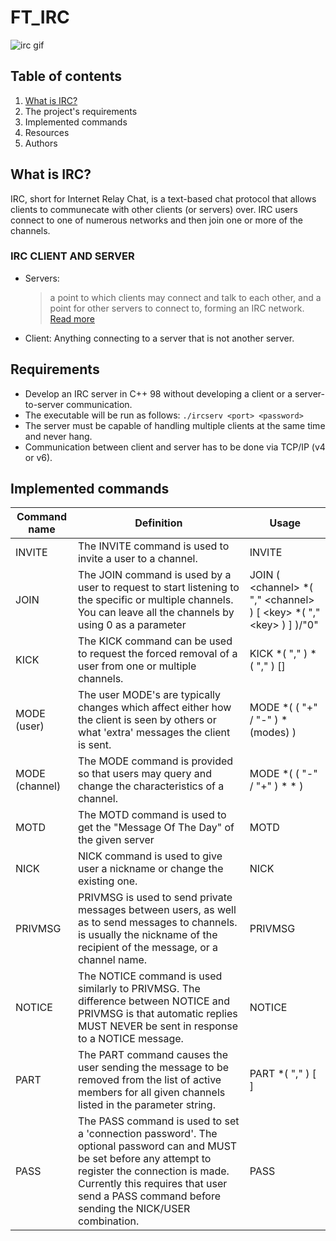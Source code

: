 # FT_IRC
![irc gif](https://github.com/Suigetsu/ft_irc/assets/57911923/35a77d1d-e128-40fe-861b-8e72c647bcc5)

## Table of contents
1. [What is IRC?](https://github.com/Suigetsu/ft_irc?tab=readme-ov-file#what-is-irc)
2. The project's requirements
3. Implemented commands
4. Resources
5. Authors

## What is IRC?
IRC, short for Internet Relay Chat, is a text-based chat protocol that allows clients to communecate with other clients (or servers) over. IRC users connect to one of numerous networks and then join one or more of the channels.
### IRC CLIENT AND SERVER
- Servers:
  > a point to which clients may connect and talk to each other, and a point for other servers to connect to, forming an IRC network. [Read more](https://modern.ircdocs.horse/#servers)
- Client: Anything connecting to a server that is not another server.
## Requirements
* Develop an IRC server in C++ 98 without developing a client or a server-to-server communication.
* The executable will be run as follows: ```./ircserv <port> <password>```
* The server must be capable of handling multiple clients at the same time and never hang.
* Communication between client and server has to be done via TCP/IP (v4 or v6).
## Implemented commands
| Command name | Definition | Usage |
| ------------- | ------------- | ------------- |
| INVITE | The INVITE command is used to invite a user to a channel. | INVITE <nickname> <channel> |
| JOIN | The JOIN command is used by a user to request to start listening to the specific or multiple channels. You can leave all the channels by using 0 as a parameter | JOIN ( \<channel\> *( "," \<channel\> ) [ \<key\> *( "," \<key\> ) ] )/"0" |
| KICK | The KICK command can be used to request the forced removal of a user from one or multiple channels. | KICK <channel> *( "," <channel> ) <user> *( "," <user> ) [<comment>] |
| MODE (user) | The user MODE's are typically changes which affect either how the client is seen by others or what 'extra' messages the client is sent. | MODE <nickname> *( ( "+" / "-" ) *(modes) ) |
| MODE (channel) | The MODE command is provided so that users may query and change the characteristics of a channel. | MODE <channel> *( ( "-" / "+" ) *<modes> *<modeparams> ) |
| MOTD | The MOTD command is used to get the "Message Of The Day" of the given server | MOTD |
| NICK | NICK command is used to give user a nickname or change the existing one. | NICK <nickname> |
| PRIVMSG | PRIVMSG is used to send private messages between users, as well as to send messages to channels.  <msgtarget> is usually the nickname of the recipient of the message, or a channel name. | PRIVMSG <msgtarget> <text to be sent> |
| NOTICE | The NOTICE command is used similarly to PRIVMSG. The difference between NOTICE and PRIVMSG is that automatic replies MUST NEVER be sent in response to a NOTICE message. | NOTICE <msgtarget> <text> |
| PART | The PART command causes the user sending the message to be removed from the list of active members for all given channels listed in the parameter string. | PART <channel> *( "," <channel> ) [ <Part Message> ] |
| PASS | The PASS command is used to set a 'connection password'. The optional password can and MUST be set before any attempt to register the connection is made.  Currently this requires that user send a PASS command before sending the NICK/USER combination. | PASS <password> |
